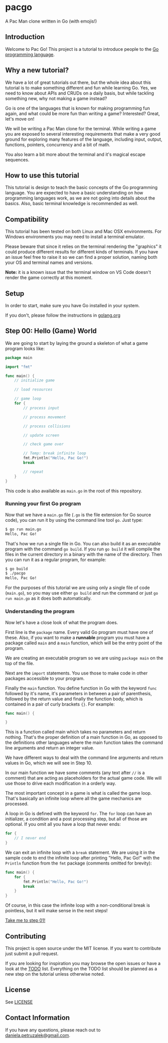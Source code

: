 # pacgo

A Pac Man clone written in Go (with emojis!)

## Introduction

Welcome to Pac Go! This project is a tutorial to introduce people to the [Go programming language](https://golang.org).

## Why a new tutorial?

We have a lot of great tutorials out there, but the whole idea about this tutorial is to make something different and fun while learning Go. Yes, we need to know about APIs and CRUDs on a daily basis, but while tackling something new, why not making a game instead?

Go is one of the languages that is known for making programming fun again, and what could be more fun than writing a game? Interested? Great, let's move on!

We will be writing a Pac Man clone for the terminal. While writing a game you are exposed to several interesting requirements that make a very good ground for exploring many features of the language, including input, output, functions, pointers, concurrency and a bit of math.

You also learn a bit more about the terminal and it's magical escape sequences.

## How to use this tutorial

This tutorial is design to teach the basic concepts of the Go programming language. You are expected to have a basic understanding on how programming languages work, as we are not going into details about the basics. Also, basic terminal knowledge is recommended as well.

## Compatibility

This tutorial has been tested on both Linux and Mac OSX environments. For Windows environments you may need to install a terminal emulator.

Please beware that since it relies on the terminal rendering the "graphics" it could produce different results for different kinds of terminals. If you have an issue feel free to raise it so we can find a proper solution, naming both your OS and terminal names and versions.

**Note:** it is a known issue that the terminal window on VS Code doesn't render the game correctly at this moment.

## Setup

In order to start, make sure you have Go installed in your system.

If you don't, please follow the instructions in [golang.org](https://golang.org)

## Step 00: Hello (Game) World

We are going to start by laying the ground a skeleton of what a game program looks like:

```go
package main

import "fmt"

func main() {
	// initialize game

	// load resources

	// game loop
	for {
		// process input

		// process movement

		// process collisions

		// update screen

		// check game over

		// Temp: break infinite loop
		fmt.Println("Hello, Pac Go!")
		break

		// repeat
	}
}
```

This code is also available as `main.go` in the root of this repository.

### Running your first Go program

Now that we have a `main.go` file (`.go` is the file extension for Go source code), you can run it by using the command line tool `go`. Just type:

```sh
$ go run main.go
Hello, Pac Go!
```

That's how we run a single file in Go. You can also build it as an executable program with the command `go build`. If you run `go build` it will compile the files in the current directory in a binary with the name of the directory. Then you can run it as a regular program, for example:

```sh
$ go build
$ ./pacgo
Hello, Pac Go!
```

For the purposes of this tutorial we are using only a single file of code (`main.go`), so you may use either `go build` and run the command or just `go run main.go` as it does both automatically.

### Understanding the program

Now let's have a close look of what the program does.

First line is the `package` name. Every valid Go program must have one of these. Also, if you want to make a **runnable** program you must have a package called `main` and a `main` function, which will be the entry point of the program.

We are creating an executable program so we are using `package main` on the top of the file.

Next are the `import` statements. You use those to make code in other packages accessible to your program.

Finally the `main` function. You define function in Go with the keyword `func` followed by it's name, it's parameters in between a pair of parenthesis, followed by the return value and finally the function body, which is contained in a pair of curly brackets `{}`. For example:

```go
func main() {

}
```

This is a function called main which takes no parameters and return nothing. That's the proper definition of a main function in Go, as opposed to the definitions other languages where the main function takes the command line arguments and return an integer value.

We have different ways to deal with the command line arguments and return values in Go, which we will see in Step 10.

In our main function we have some comments (any text after `//` is a comment) that are acting as placeholders for the actual game code. We will use those to drive each modification in a orderly way.

The most important concept in a game is what is called the game loop. That's basically an infinite loop where all the game mechanics are processed.

A loop in Go is defined with the keyword `for`. The `for` loop can have an initializer, a condition and a post processing step, but all of those are optional. If you omit all you have a loop that never ends:

```go
for {
    // I never end
}
```

We can exit an infinite loop with a `break` statement. We are using it in the sample code to end the infinite loop after printing "Hello, Pac Go!" with the `Println` function from the `fmt` package (comments omitted for brevity):

```go
func main() {
	for {
		fmt.Println("Hello, Pac Go!")
		break
    }
}
```

Of course, in this case the infinite loop with a non-conditional break is pointless, but it will make sense in the next steps!

[Take me to step 01!](step01/README.md)

## Contributing

This project is open source under the MIT license. If you want to contribute just submit a pull request.

If you are looking for inspiration you may browse the open issues or have a look at the [TODO](TODO.md) list. Everything on the TODO list should be planned as a new step on the tutorial unless otherwise noted.

## License

See [LICENSE](LICENSE)

## Contact Information

If you have any questions, please reach out to [daniela.petruzalek@gmail.com](mailto:daniela.petruzalek@gmail.com).